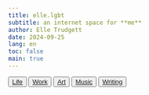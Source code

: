 ```yaml
---
title: elle.lgbt
subtitle: an internet space for **me**
author: Elle Trudgett
date: 2024-09-25
lang: en
toc: false
main: true
---
```


<button>[Life](/life.html)</button>
<button>[Work](/work.html)</button>
<button>[Art](/art.html)</button>
<button>[Music](/music.html)</button>
<button>[Writing](/writing.html)</button>
